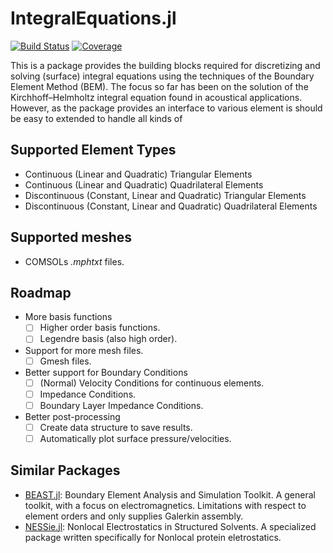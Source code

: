 # IntegralEquations.jl

[![Build Status](https://github.com/mipals/IntegralEquations.jl/actions/workflows/CI.yml/badge.svg?branch=main)](https://github.com/mipals/IntegralEquations.jl/actions/workflows/CI.yml?query=branch%3Amain)
[![Coverage](https://codecov.io/gh/mipals/IntegralEquations.jl/branch/main/graph/badge.svg)](https://codecov.io/gh/mipals/IntegralEquations.jl)

This is a package provides the building blocks required for discretizing and solving (surface) integral equations using the techniques of the Boundary Element Method (BEM). The focus so far has been on the solution of the Kirchhoff–Helmholtz integral equation found in acoustical applications. However, as the package provides an interface to various element is should be easy to extended to handle all kinds of 

## Supported Element Types
* Continuous (Linear and Quadratic) Triangular Elements
* Continuous (Linear and Quadratic) Quadrilateral Elements
* Discontinuous (Constant, Linear and Quadratic) Triangular Elements
* Discontinuous (Constant, Linear and Quadratic) Quadrilateral Elements

## Supported meshes
* COMSOLs *.mphtxt* files. 

## Roadmap
* More basis functions
    - [ ] Higher order basis functions. 
    - [ ] Legendre basis (also high order).
* Support for more mesh files. 
    - [ ] Gmesh files.
* Better support for Boundary Conditions 
    - [ ] (Normal) Velocity Conditions for continuous elements.
    - [ ] Impedance Conditions.
    - [ ] Boundary Layer Impedance Conditions.
* Better post-processing 
    - [ ] Create data structure to save results.
    - [ ] Automatically plot surface pressure/velocities.

## Similar Packages
* [BEAST.jl](https://github.com/krcools/BEAST.jl): Boundary Element Analysis and Simulation Toolkit. A general toolkit, with a focus on electromagnetics. Limitations with respect to element orders and only supplies Galerkin assembly. 
* [NESSie.jl](https://github.com/tkemmer/NESSie.jl): Nonlocal Electrostatics in Structured Solvents. A specialized package written specifically for Nonlocal protein eletrostatics. 
